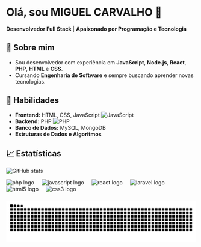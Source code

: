 # Olá, sou MIGUEL CARVALHO 👋

**Desenvolvedor Full Stack** | **Apaixonado por Programação e Tecnologia**

## 🚀 Sobre mim
- Sou desenvolvedor com experiência em **JavaScript**, **Node.js**, **React**, **PHP**, **HTML** e **CSS**.
- Cursando **Engenharia de Software** e sempre buscando aprender novas tecnologias.

## 🔧 Habilidades
- **Frontend:** HTML, CSS, JavaScript ![JavaScript](https://img.shields.io/badge/JavaScript-yellow?logo=javascript&logoColor=white)
- **Backend:** PHP ![PHP](https://img.shields.io/badge/PHP-777BB4?logo=php&logoColor=white)
- **Banco de Dados:** MySQL, MongoDB
- **Estruturas de Dados e Algoritmos**

## 📈 Estatísticas
![GitHub stats](https://github-readme-stats.vercel.app/api?username=SeuUsername&show_icons=true&theme=radical)
<div align="left">
  <img src="https://cdn.jsdelivr.net/gh/devicons/devicon/icons/php/php-original.svg" height="40" alt="php logo"  />
  <img width="12" />
  <img src="https://cdn.jsdelivr.net/gh/devicons/devicon/icons/javascript/javascript-original.svg" height="40" alt="javascript logo"  />
  <img width="12" />
  <img src="https://cdn.jsdelivr.net/gh/devicons/devicon/icons/react/react-original.svg" height="40" alt="react logo"  />
  <img width="12" />
  <img src="https://cdn.jsdelivr.net/gh/devicons/devicon/icons/laravel/laravel-original.svg" height="40" alt="laravel logo"  />
  <img width="12" />
  <img src="https://cdn.jsdelivr.net/gh/devicons/devicon/icons/html5/html5-original.svg" height="40" alt="html5 logo"  />
  <img width="12" />
  <img src="https://cdn.jsdelivr.net/gh/devicons/devicon/icons/css3/css3-original.svg" height="40" alt="css3 logo"  />
</div>

###

<img src="https://raw.githubusercontent.com/MiguelCarval/MiguelCarval/output/snake.svg" alt="Snake animation" />

###

